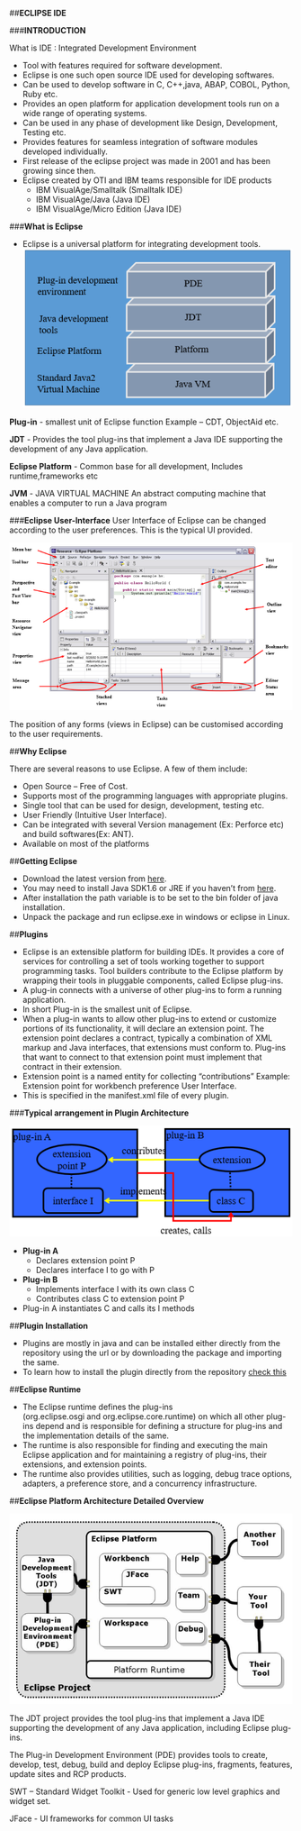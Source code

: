 ##**ECLIPSE IDE**

###**INTRODUCTION**

What is IDE : Integrated Development Environment 
- Tool with features required for software development.
- Eclipse is one such open source IDE used for developing softwares.
- Can be used to develop software in C, C++,java, ABAP, COBOL, Python, Ruby etc.
- Provides an open platform for application development tools run on a wide range of operating systems.
- Can be used in any phase of development like Design, Development, Testing etc.
- Provides features for seamless integration of software modules developed individually.
- First release of the eclipse  project was made in 2001 and has been growing since then.
- Eclipse created by OTI and IBM teams responsible for IDE products
   - IBM VisualAge/Smalltalk (Smalltalk IDE) 
   - IBM VisualAge/Java (Java IDE)
   - IBM VisualAge/Micro Edition (Java IDE)

###**What is Eclipse**
- Eclipse is a universal platform for integrating development tools.
![alt text](https://github.com/pkdevaraj/Software-Engineering-Presentations/blob/master/images/Img1.PNG "EclipseArchitecture")

**Plug-in** - smallest unit of Eclipse function
Example – CDT, ObjectAid etc.

**JDT** - Provides the tool plug-ins that implement a Java IDE supporting the development of any Java application.

**Eclipse Platform** - Common base for all development, Includes runtime,frameworks etc

**JVM** - JAVA VIRTUAL MACHINE An abstract computing machine that enables a computer to run a Java program


###**Eclipse User-Interface**
User Interface of Eclipse can be changed according to the user preferences. This is the typical UI provided.

![alt text](https://github.com/pkdevaraj/Software-Engineering-Presentations/blob/master/images/img2.png "EclipseArchitecture1")

The position of any forms (views in Eclipse) can be customised according to the user requirements.

##**Why Eclipse**

There are several reasons to use Eclipse. A few of them include:
- Open Source – Free of Cost.
- Supports most of the programming languages with appropriate plugins.
- Single tool that can be used for design, development, testing etc.
- User Friendly (Intuitive User Interface).
- Can be integrated with several Version management (Ex: Perforce etc) and build softwares(Ex: ANT).
- Available on most of the platforms

##**Getting Eclipse**

- Download the latest version from [here](http://www.eclipse.org/).
- You may need to install Java SDK1.6 or JRE if you haven’t from [here](http://www.oracle.com/technetwork/indexes/downloads/index.html#java).
- After installation the path variable is to be set to the bin folder of java installation.
- Unpack the package and run eclipse.exe in windows or eclipse in Linux.

##**Plugins**

- Eclipse is an extensible platform for building IDEs. It provides a core of services for controlling a set of tools working together to support programming tasks. Tool builders contribute to the Eclipse platform by wrapping their tools in pluggable components, called Eclipse plug-ins.
- A plug-in connects with a universe of other plug-ins to form a running application.
- In short Plug-in is the smallest unit of Eclipse.
- When a plug-in wants to allow other plug-ins to extend or customize portions of its functionality, it will declare an extension point. The extension point declares a contract, typically a combination of XML markup and Java interfaces, that extensions must conform to. Plug-ins that want to connect to that extension point must implement that contract in their extension.
- Extension point is a named entity for collecting “contributions” Example: Extension point for workbench preference User Interface.
- This is specified in the manifest.xml file of every plugin.

###**Typical arrangement in Plugin Architecture**

![alt text](https://github.com/pkdevaraj/Software-Engineering-Presentations/blob/master/images/Img3.png "PluginArchitecture1")

- **Plug-in A**
   - Declares extension point P
   - Declares interface I to go with P
- **Plug-in B**
   - Implements interface I with its own class C
   - Contributes class C to extension point P
- Plug-in A instantiates C and calls its I methods

##**Plugin Installation**

- Plugins are mostly in java and can be installed either directly from the repository using the url or by downloading the package and importing the same.
- To learn how to install the plugin directly from the repository [check this](https://www.youtube.com/watch?v=T7t5daTM-T8)

##**Eclipse Runtime**
- The Eclipse runtime defines the plug-ins (org.eclipse.osgi and org.eclipse.core.runtime) on which all other plug-ins depend and is responsible for defining a structure for plug-ins and the implementation details of the same.
- The runtime is also responsible for finding and executing the main Eclipse application and for maintaining a registry of plug-ins, their extensions, and extension points.
- The runtime also provides utilities, such as logging, debug trace options, adapters, a preference store, and a concurrency infrastructure.

##**Eclipse Platform Architecture Detailed Overview**

![alt text](https://github.com/pkdevaraj/Software-Engineering-Presentations/blob/master/images/Img4.PNG "EclipseArchitecture3")

The JDT project provides the tool plug-ins that implement a Java IDE supporting the development of any Java application, including Eclipse plug-ins.

The Plug-in Development Environment (PDE) provides tools to create, develop, test, debug, build and deploy Eclipse plug-ins, fragments, features, update sites and RCP products.

SWT – Standard Widget Toolkit - Used for generic low level graphics and widget set.

JFace - UI frameworks for common UI tasks

